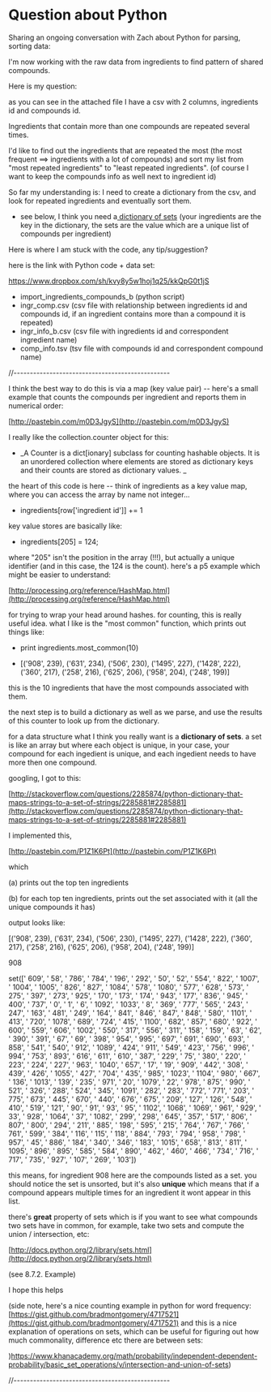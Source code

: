 # Question about Python

Sharing an ongoing conversation with Zach about Python for parsing, sorting data:

I'm now working with the raw data from ingredients to find pattern of shared compounds.

Here is my question:

as you can see in the attached file I have a csv with 2 columns, ingredients id and compounds id.

Ingredients that contain more than one compounds are repeated several times.

I'd like to find out the ingredients that are repeated the most (the most frequent ==> ingredients with a lot of compounds) and sort my list from "most repeated ingredients" to "least repeated ingredients". (of course I want to keep the compounds info as well next to ingredient id)

So far my understanding is: I need to create a dictionary from the csv, and look for repeated ingredients and eventually sort them.

*   see below, I think you need a<u> dictionary of sets</u> (your ingredients are the key in the dictionary, the sets are the value which are a unique list of compounds per ingredient)

Here is where I am stuck with the code, any tip/suggestion?

here is the link with Python code + data set:

[](https://www.dropbox.com/sh/kvy8y5w1hoj1q25/kkQpG0t1jS)https://www.dropbox.com/sh/kvy8y5w1hoj1q25/kkQpG0t1jS

*   import_ingredients_compounds_b (python script)
*   ingr_comp.csv (csv file with relationship between ingredients id and compounds id, if an ingredient contains more than a compound it is repeated)
*   ingr_info_b.csv (csv file with ingredients id and correspondent ingredient name)
*   comp_info.tsv (tsv file with compounds id and correspondent compound name)

//------------------------------------------------

I think the best way to do this is via a map (key value pair) -- here's a small example that counts the compounds per ingredient and reports them in numerical order: 

[](http://pastebin.com/m0D3JgyS)[http://pastebin.com/m0D3JgyS](http://pastebin.com/m0D3JgyS)

I really like the collection.counter object for this: 

*   _A Counter is a dict[ionary] subclass for counting hashable objects. It is an unordered collection where elements are stored as dictionary keys and their counts are stored as dictionary values. _

the heart of this code is here -- think of ingredients as a key value map, where you can access the array by name not integer...  

*   ingredients[row['ingredient id']] += 1

key value stores are basically like: 

*   ingredients[205] = 124;

where "205" isn't the position in the array (!!!), but actually a unique identifier (and in this case, the 124 is the count).  here's a p5 example which might be easier to understand: 

[](http://processing.org/reference/HashMap.html)[http://processing.org/reference/HashMap.html](http://processing.org/reference/HashMap.html)

for trying to wrap your head around hashes.  for counting, this is really useful idea.  what I like is the "most common" function, which prints out things like: 

*   print ingredients.most_common(10)

*   [('908', 239), ('631', 234), ('506', 230), ('1495', 227), ('1428', 222), ('360', 217), ('258', 216), ('625', 206), ('958', 204), ('248', 199)]

this is the 10 ingredients that have the most compounds associated with them. 

the next step is to build a dictionary as well as we parse, and use the results of this counter to look up from the dictionary. 

for a data structure what I think you really want is a **dictionary of sets**.  a set is like an array but where each object is unique, in your case, your compound for each ingedient is unique, and each ingedient needs to have more then one compound. 

googling, I got to this: 

[](http://stackoverflow.com/questions/2285874/python-dictionary-that-maps-strings-to-a-set-of-strings/2285881#2285881)[http://stackoverflow.com/questions/2285874/python-dictionary-that-maps-strings-to-a-set-of-strings/2285881#2285881](http://stackoverflow.com/questions/2285874/python-dictionary-that-maps-strings-to-a-set-of-strings/2285881#2285881)

I implemented this, 

[](http://pastebin.com/P1Z1K6Pt)[http://pastebin.com/P1Z1K6Pt](http://pastebin.com/P1Z1K6Pt)

which 

(a) prints out the top ten ingredients

(b) for each top ten ingredients, prints out the set associated with it (all the unique compounds it has)

output looks like: 

[('908', 239), ('631', 234), ('506', 230), ('1495', 227), ('1428', 222), ('360', 217), ('258', 216), ('625', 206), ('958', 204), ('248', 199)]

908

set([' 609', ' 58', ' 786', ' 784', ' 196', ' 292', ' 50', ' 52', ' 554', ' 822', ' 1007', ' 1004', ' 1005', ' 826', ' 827', ' 1084', ' 578', ' 1080', ' 577', ' 628', ' 573', ' 275', ' 397', ' 273', ' 925', ' 170', ' 173', ' 174', ' 943', ' 177', ' 836', ' 945', ' 400', ' 737', ' 0', ' 1', ' 6', ' 1092', ' 1033', ' 8', ' 369', ' 777', ' 565', ' 243', ' 247', ' 163', ' 481', ' 249', ' 164', ' 841', ' 846', ' 847', ' 848', ' 580', ' 1101', ' 413', ' 720', ' 1078', ' 689', ' 724', ' 415', ' 1100', ' 682', ' 857', ' 680', ' 922', ' 600', ' 559', ' 606', ' 1002', ' 550', ' 317', ' 556', ' 311', ' 158', ' 159', ' 63', ' 62', ' 390', ' 391', ' 67', ' 69', ' 398', ' 954', ' 995', ' 697', ' 691', ' 690', ' 693', ' 858', ' 541', ' 540', ' 912', ' 1089', ' 424', ' 911', ' 549', ' 423', ' 756', ' 996', ' 994', ' 753', ' 893', ' 616', ' 611', ' 610', ' 387', ' 229', ' 75', ' 380', ' 220', ' 223', ' 224', ' 227', ' 963', ' 1040', ' 657', ' 17', ' 19', ' 909', ' 442', ' 308', ' 439', ' 426', ' 1055', ' 427', ' 704', ' 435', ' 985', ' 1023', ' 1104', ' 980', ' 667', ' 136', ' 1013', ' 139', ' 235', ' 971', ' 20', ' 1079', ' 22', ' 978', ' 875', ' 990', ' 521', ' 326', ' 288', ' 524', ' 345', ' 1091', ' 282', ' 283', ' 772', ' 771', ' 203', ' 775', ' 673', ' 445', ' 670', ' 440', ' 676', ' 675', ' 209', ' 127', ' 126', ' 548', ' 410', ' 519', ' 121', ' 90', ' 91', ' 93', ' 95', ' 1102', ' 1068', ' 1069', ' 961', ' 929', ' 33', ' 928', ' 1064', ' 37', ' 1082', ' 299', ' 298', ' 645', ' 357', ' 517', ' 806', ' 807', ' 800', ' 294', ' 211', ' 885', ' 198', ' 595', ' 215', ' 764', ' 767', ' 766', ' 761', ' 599', ' 384', ' 116', ' 115', ' 118', ' 884', ' 793', ' 794', ' 958', ' 798', ' 957', ' 45', ' 886', ' 184', ' 340', ' 346', ' 183', ' 1015', ' 658', ' 813', ' 811', ' 1095', ' 896', ' 895', ' 585', ' 584', ' 890', ' 462', ' 460', ' 466', ' 734', ' 716', ' 717', ' 735', ' 927', ' 107', ' 269', ' 103'])

this means, for ingredient 908 here are the compounds listed as a set.  you should notice the set is unsorted, but it's also **unique** which means that if a compound appears multiple times for an ingredient it wont appear in this list.

there's **great** property of sets which is if you want to see what compounds two sets have in common, for example, take two sets and compute the union / intersection, etc: 

[](http://docs.python.org/2/library/sets.html)[http://docs.python.org/2/library/sets.html](http://docs.python.org/2/library/sets.html)

(see 8.7.2. Example) 

I hope this helps

(side note, here's a nice counting example in python for word frequency: [](https://gist.github.com/bradmontgomery/4717521)[https://gist.github.com/bradmontgomery/4717521](https://gist.github.com/bradmontgomery/4717521)  and this is a nice explanation of operations on sets, which can be useful for figuring out how much commonality, difference etc there are between sets: 

[](https://www.khanacademy.org/math/probability/independent-dependent-probability/basic_set_operations/v/intersection-and-union-of-sets))https://www.khanacademy.org/math/probability/independent-dependent-probability/basic_set_operations/v/intersection-and-union-of-sets)

//------------------------------------------------